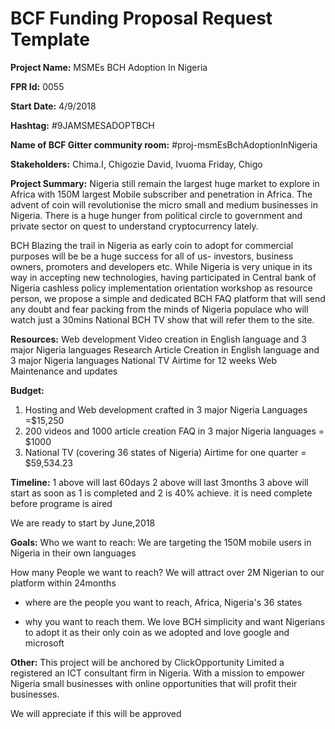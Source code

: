 
# BCF Funding Proposal Request Template

**Project Name:**
MSMEs BCH Adoption In Nigeria

**FPR Id:**
0055

**Start Date:**
4/9/2018

**Hashtag:**
#9JAMSMESADOPTBCH

**Name of BCF Gitter community room:**
#proj-msmEsBchAdoptionInNigeria

**Stakeholders:**
Chima.I, Chigozie David, Ivuoma Friday, Chigo

**Project Summary:**
Nigeria still remain  the largest huge market to explore in Africa with 150M largest Mobile subscriber and penetration in Africa. The advent of coin will revolutionise the micro small and medium businesses in Nigeria. There is a huge hunger from political circle to government and private sector on quest to understand cryptocurrency lately.

BCH Blazing the trail in Nigeria as early coin to adopt for commercial purposes will be be a huge success for all of us- investors, business owners, promoters and developers etc. While Nigeria is very unique in its way in accepting new technologies, having participated in Central bank of Nigeria cashless policy implementation orientation workshop as resource person, we propose a simple and dedicated BCH FAQ platform that will send any doubt and fear packing from the minds of Nigeria populace who will watch just a 30mins National BCH TV show that will refer them to the site.

**Resources:**
Web development
Video creation in  English language and  3 major Nigeria languages
Research
Article Creation in English language and  3 major Nigeria languages
National TV Airtime for 12 weeks
Web Maintenance and updates




**Budget:**
1. Hosting and Web development crafted in 3 major Nigeria Languages                          =$15,250
2. 200 videos and 1000 article creation FAQ in 3 major Nigeria languages                        = $1000
3. National TV (covering 36 states of Nigeria) Airtime for one quarter                               = $59,534.23

 

**Timeline:**
1 above will last 60days
2 above  will last 3months
3 above will start as soon as 1 is completed and 2 is 40% achieve. it is need complete before programe is aired

We are ready to start by June,2018

**Goals:**
Who we want to reach:
We are targeting the 150M mobile users in Nigeria in their own languages

How many People we want to reach?
We  will attract over 2M Nigerian to our platform within 24months

- where are the people you want to reach,
Africa, Nigeria&#39;s 36 states

 - why you want to reach them.
We love BCH simplicity and want Nigerians to adopt it as their only coin as we adopted and love google and microsoft


 

**Other:**
This project will be anchored by ClickOpportunity Limited a registered an ICT consultant firm in Nigeria.
With a mission to empower Nigeria small businesses with online opportunities that will profit their businesses.

We will appreciate if this will be approved
